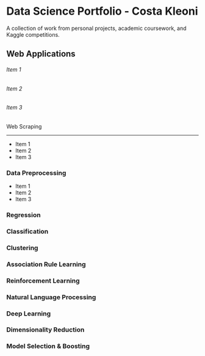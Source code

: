 # Data Science Portfolio - Costa Kleoni
A collection of work from personal projects, academic coursework, and Kaggle competitions.

Web Applications
------
###### Item 1
###### Item 2
###### Item 3

Web Scraping
______
* Item 1
* Item 2
* Item 3

### Data Preprocessing
* Item 1
* Item 2
* Item 3
### Regression
### Classification
### Clustering 
### Association Rule Learning
### Reinforcement Learning
### Natural Language Processing
### Deep Learning
### Dimensionality Reduction
### Model Selection & Boosting

